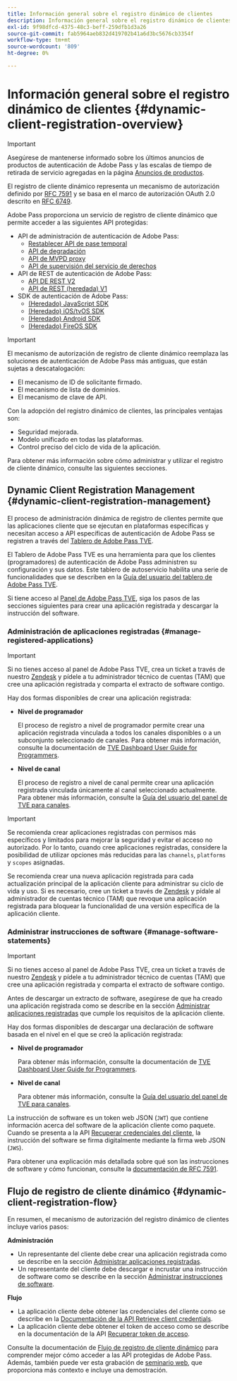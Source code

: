 ```yaml
---
title: Información general sobre el registro dinámico de clientes
description: Información general sobre el registro dinámico de clientes
exl-id: 9f98dfcd-4375-48c3-beff-259dfb1d3a26
source-git-commit: fab5964aeb832d419702b41a6d3bc5676cb3354f
workflow-type: tm+mt
source-wordcount: '809'
ht-degree: 0%

---
```


# Información general sobre el registro dinámico de clientes {#dynamic-client-registration-overview}

>[!IMPORTANT]
>
> Asegúrese de mantenerse informado sobre los últimos anuncios de productos de autenticación de Adobe Pass y las escalas de tiempo de retirada de servicio agregadas en la página [Anuncios de productos](/help/authentication/product-announcements.md).

El registro de cliente dinámico representa un mecanismo de autorización definido por [RFC 7591](https://datatracker.ietf.org/doc/html/rfc7591) y se basa en el marco de autorización OAuth 2.0 descrito en [RFC 6749](https://datatracker.ietf.org/doc/html/rfc6749).

Adobe Pass proporciona un servicio de registro de cliente dinámico que permite acceder a las siguientes API protegidas:

* API de administración de autenticación de Adobe Pass:
   * [Restablecer API de pase temporal](../../features-premium/temporary-access/temp-pass-feature.md#reset-tempass-api-access)
   * [API de degradación](../../features-premium/degraded-access/degradation-feature.md#degradation-api-access)
   * [API de MVPD proxy](../../../integration-guide-mvpds/proxy-mvpd-webserv.md)
   * [API de supervisión del servicio de derechos](../../features-premium/esm/entitlement-service-monitoring-api.md)
* API de REST de autenticación de Adobe Pass:
   * [API DE REST V2](../rest-api-v2/apis/rest-api-v2-apis-overview.md)
   * [API de REST (heredada) V1](../../legacy/rest-api-v1/rest-api-reference.md)
* SDK de autenticación de Adobe Pass:
   * [(Heredado) JavaScript SDK](../../legacy/sdks/javascript-sdk/javascript-sdk-api-reference.md)
   * [(Heredado) iOS/tvOS SDK](../../legacy/sdks/ios-tvos-sdk/iostvos-sdk-api-reference.md)
   * [(Heredado) Android SDK](../../legacy/sdks/android-sdk/android-sdk-api-reference.md)
   * [(Heredado) FireOS SDK](../../legacy/sdks/fireos-sdk/amazon-fireos-native-client-api-reference.md)

>[!IMPORTANT]
>
> El mecanismo de autorización de registro de cliente dinámico reemplaza las soluciones de autenticación de Adobe Pass más antiguas, que están sujetas a descatalogación:
>
> * El mecanismo de ID de solicitante firmado.
> * El mecanismo de lista de dominios.
> * El mecanismo de clave de API.

Con la adopción del registro dinámico de clientes, las principales ventajas son:

* Seguridad mejorada.
* Modelo unificado en todas las plataformas.
* Control preciso del ciclo de vida de la aplicación.

Para obtener más información sobre cómo administrar y utilizar el registro de cliente dinámico, consulte las siguientes secciones.

## Dynamic Client Registration Management {#dynamic-client-registration-management}

El proceso de administración dinámica de registro de clientes permite que las aplicaciones cliente que se ejecutan en plataformas específicas y necesitan acceso a API específicas de autenticación de Adobe Pass se registren a través del [Tablero de Adobe Pass TVE](https://experience.adobe.com/#/pass/authentication).

El Tablero de Adobe Pass TVE es una herramienta para que los clientes (programadores) de autenticación de Adobe Pass administren su configuración y sus datos. Este tablero de autoservicio habilita una serie de funcionalidades que se describen en la [Guía del usuario del tablero de Adobe Pass TVE](../../../user-guide-tve-dashboard/tve-dashboard-overview.md).

Si tiene acceso al [Panel de Adobe Pass TVE](https://experience.adobe.com/#/pass/authentication), siga los pasos de las secciones siguientes para crear una aplicación registrada y descargar la instrucción del software.

### Administración de aplicaciones registradas {#manage-registered-applications}

>[!IMPORTANT]
>
> Si no tienes acceso al panel de Adobe Pass TVE, crea un ticket a través de nuestro [Zendesk](https://adobeprimetime.zendesk.com) y pídele a tu administrador técnico de cuentas (TAM) que cree una aplicación registrada y comparta el extracto de software contigo.

Hay dos formas disponibles de crear una aplicación registrada:

* **Nivel de programador**

  El proceso de registro a nivel de programador permite crear una aplicación registrada vinculada a todos los canales disponibles o a un subconjunto seleccionado de canales. Para obtener más información, consulte la documentación de [TVE Dashboard User Guide for Programmers](../../../user-guide-tve-dashboard/tve-dashboard-programmers.md).


* **Nivel de canal**

  El proceso de registro a nivel de canal permite crear una aplicación registrada vinculada únicamente al canal seleccionado actualmente. Para obtener más información, consulte la [Guía del usuario del panel de TVE para canales](../../../user-guide-tve-dashboard/tve-dashboard-channels.md).

>[!IMPORTANT]
>
> Se recomienda crear aplicaciones registradas con permisos más específicos y limitados para mejorar la seguridad y evitar el acceso no autorizado. Por lo tanto, cuando cree aplicaciones registradas, considere la posibilidad de utilizar opciones más reducidas para las `channels`, `platforms` y `scopes` asignadas.
>
> Se recomienda crear una nueva aplicación registrada para cada actualización principal de la aplicación cliente para administrar su ciclo de vida y uso. Si es necesario, cree un ticket a través de [Zendesk](https://adobeprimetime.zendesk.com) y pídale al administrador de cuentas técnico (TAM) que revoque una aplicación registrada para bloquear la funcionalidad de una versión específica de la aplicación cliente.

### Administrar instrucciones de software {#manage-software-statements}

>[!IMPORTANT]
>
> Si no tienes acceso al panel de Adobe Pass TVE, crea un ticket a través de nuestro [Zendesk](https://adobeprimetime.zendesk.com) y pídele a tu administrador técnico de cuentas (TAM) que cree una aplicación registrada y comparta el extracto de software contigo.

Antes de descargar un extracto de software, asegúrese de que ha creado una aplicación registrada como se describe en la sección [Administrar aplicaciones registradas](#manage-registered-applications) que cumple los requisitos de la aplicación cliente.

Hay dos formas disponibles de descargar una declaración de software basada en el nivel en el que se creó la aplicación registrada:

* **Nivel de programador**

  Para obtener más información, consulte la documentación de [TVE Dashboard User Guide for Programmers](../../../user-guide-tve-dashboard/tve-dashboard-programmers.md).

* **Nivel de canal**

  Para obtener más información, consulte la [Guía del usuario del panel de TVE para canales](../../../user-guide-tve-dashboard/tve-dashboard-channels.md).

La instrucción de software es un token web JSON (`JWT`) que contiene información acerca del software de la aplicación cliente como paquete. Cuando se presenta a la API [Recuperar credenciales del cliente](apis/dynamic-client-registration-apis-retrieve-client-credentials.md), la instrucción del software se firma digitalmente mediante la firma web JSON (`JWS`).

Para obtener una explicación más detallada sobre qué son las instrucciones de software y cómo funcionan, consulte la [documentación de RFC 7591](https://tools.ietf.org/html/rfc7591).

## Flujo de registro de cliente dinámico {#dynamic-client-registration-flow}

En resumen, el mecanismo de autorización del registro dinámico de clientes incluye varios pasos:

**Administración**

* Un representante del cliente debe crear una aplicación registrada como se describe en la sección [Administrar aplicaciones registradas](#manage-registered-applications).
* Un representante del cliente debe descargar e incrustar una instrucción de software como se describe en la sección [Administrar instrucciones de software](#manage-software-statements).

**Flujo**

* La aplicación cliente debe obtener las credenciales del cliente como se describe en la [Documentación de la API Retrieve client credentials](apis/dynamic-client-registration-apis-retrieve-client-credentials.md).
* La aplicación cliente debe obtener el token de acceso como se describe en la documentación de la API [Recuperar token de acceso](apis/dynamic-client-registration-apis-retrieve-access-token.md).

Consulte la documentación de [Flujo de registro de cliente dinámico](flows/dynamic-client-registration-flow.md) para comprender mejor cómo acceder a las API protegidas de Adobe Pass. Además, también puede ver esta grabación de [seminario web](https://my.adobeconnect.com/pzkp8ujrigg1/), que proporciona más contexto e incluye una demostración.
